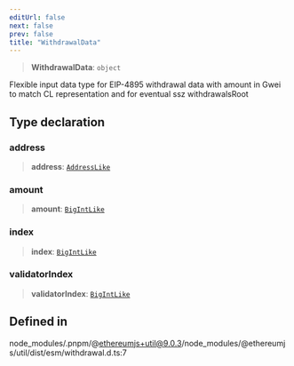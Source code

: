 ```yaml
---
editUrl: false
next: false
prev: false
title: "WithdrawalData"
---
```


> **WithdrawalData**: `object`

Flexible input data type for EIP-4895 withdrawal data with amount in Gwei to
match CL representation and for eventual ssz withdrawalsRoot

## Type declaration

### address

> **address**: [`AddressLike`](/reference/tevm/utils/type-aliases/addresslike/)

### amount

> **amount**: [`BigIntLike`](/reference/tevm/utils/type-aliases/bigintlike/)

### index

> **index**: [`BigIntLike`](/reference/tevm/utils/type-aliases/bigintlike/)

### validatorIndex

> **validatorIndex**: [`BigIntLike`](/reference/tevm/utils/type-aliases/bigintlike/)

## Defined in

node\_modules/.pnpm/@ethereumjs+util@9.0.3/node\_modules/@ethereumjs/util/dist/esm/withdrawal.d.ts:7
